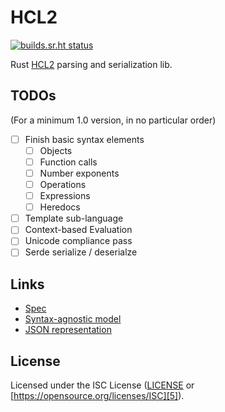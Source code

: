 HCL2
====
[![builds.sr.ht status](https://builds.sr.ht/~jlindsey/hcl2.svg)](https://builds.sr.ht/~jlindsey/hcl2?)

Rust [HCL2][1] parsing and serialization lib.

[1]: https://github.com/hashicorp/hcl/tree/hcl2

TODOs
-----
(For a minimum 1.0 version, in no particular order)

* [ ] Finish basic syntax elements
    * [ ] Objects
    * [ ] Function calls
    * [ ] Number exponents
    * [ ] Operations
    * [ ] Expressions
    * [ ] Heredocs
* [ ] Template sub-language
* [ ] Context-based Evaluation
* [ ] Unicode compliance pass
* [ ] Serde serialize / deserialze

Links
-----
* [Spec][2]
* [Syntax-agnostic model][3]
* [JSON representation][4]

[2]: https://github.com/hashicorp/hcl/blob/hcl2/hclsyntax/spec.md
[3]: https://github.com/hashicorp/hcl/blob/hcl2/spec.md
[4]: https://github.com/hashicorp/hcl/blob/hcl2/json/spec.md

License
-------
Licensed under the ISC License ([LICENSE](LICENSE) or [https://opensource.org/licenses/ISC][5]).

[5]: https://opensource.org/licenses/ISC
